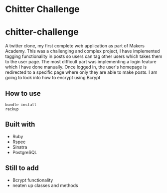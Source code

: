 Chitter Challenge
=================
# chitter-challenge

A twitter clone, my first complete web application as part of Makers Academy. This was a challenging and complex project, I have implemented tagging functionality in posts so users can tag other users which takes them to the user page.
The most difficult part was implementing a login feature which I have done manually. Once logged in, the user's homepage is redirected to a specific page where only they are able to make posts.
I am going to look into how to encrypt using Bcrypt

## How to use

```shell
bundle install
rackup
```

## Built with
- Ruby
- Rspec
- Sinatra
- PostgreSQL

## Still to add
- Bcrypt functionality
- neaten up classes and methods
